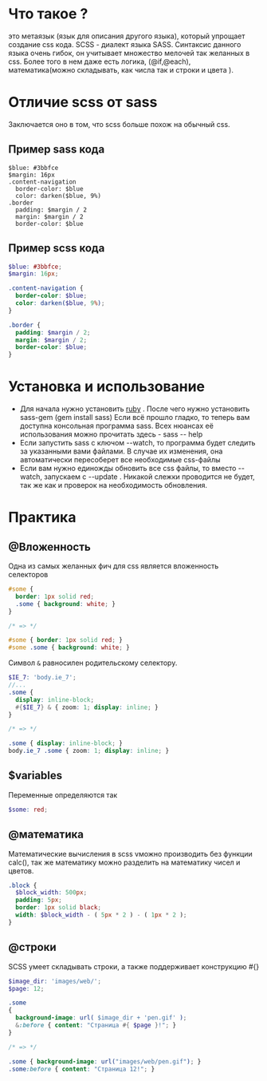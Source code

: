 # Что такое ?
это метаязык (язык для описания другого языка), который упрощает создание css кода.
SCSS - диалект языка SASS. Синтаксис данного языка очень гибок, он учитывает множество мелочей так желанных в css. Более того в нем даже есть логика, (@if,@each), математика(можно складывать, как числа так и строки и цвета ). 
# Отличие scss от sass
Заключается оно в том, что scss больше похож на обычный css.
## Пример sass кода
~~~ sss
$blue: #3bbfce
$margin: 16px
.content-navigation
  border-color: $blue
  color: darken($blue, 9%)
.border
  padding: $margin / 2
  margin: $margin / 2
  border-color: $blue
~~~
## Пример scss кода
~~~ scss
$blue: #3bbfce;
$margin: 16px;

.content-navigation {
  border-color: $blue;
  color: darken($blue, 9%);
}

.border {
  padding: $margin / 2;
  margin: $margin / 2;
  border-color: $blue;
}
~~~
# Установка и использование
- Для начала нужно установить [ruby](https://www.ruby-lang.org/en/downloads/) . После чего нужно установить sass-gem (gem install sass) Если всё прошло гладко, то теперь вам доступна консольная программа sass. Всех нюансах её использования можно прочитать здесь - sass -- help
- Если запустить sass с ключом --watch, то программа будет следить за указанными вами файлами. В случае их изменения, она автоматически пересоберет все необходимые css-файлы 
- Если вам нужно единожды обновить все css файлы, то вместо --watch, запускаем с              --update . Никакой слежки проводится не будет, так же как и проверок на необходимость обновления.
# Практика
## @Вложенность
Одна из самых желанных фич для css является вложенность селекторов
~~~ scss
#some {
  border: 1px solid red;
  .some { background: white; }
}

/* => */

#some { border: 1px solid red; }
#some .some { background: white; }
~~~
Символ `&` равносилен родительскому селектору.
~~~ scss
$IE_7: 'body.ie_7';
//...
.some {
  display: inline-block;
  #{$IE_7} & { zoom: 1; display: inline; }
}

/* => */

.some { display: inline-block; }
body.ie_7 .some { zoom: 1; display: inline; }
~~~
## $variables 
Переменные определяются так
~~~ scss
$some: red;
~~~
## @математика
Математические вычисления в scss vможно производить без функции calc(),
так же математику можно разделить на математику чисел и цветов.
~~~ scss
.block {
  $block_width: 500px;
  padding: 5px;
  border: 1px solid black;
  width: $block_width - ( 5px * 2 ) - ( 1px * 2 );
}
~~~
## @строки
SCSS умеет складывать строки, а также поддерживает конструкцию #{}
~~~ scss
$image_dir: 'images/web/';
$page: 12;

.some 
{ 
  background-image: url( $image_dir + 'pen.gif' ); 
  &:before { content: "Страница #{ $page }!"; }
}

/* => */

.some { background-image: url("images/web/pen.gif"); }
.some:before { content: "Страница 12!"; }
~~~